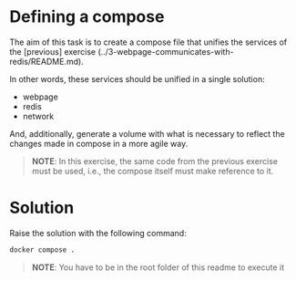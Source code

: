 
# Defining a compose

The aim of this task is to create a compose file that unifies the services of the [previous] exercise (../3-webpage-communicates-with-redis/README.md).

In other words, these services should be unified in a single solution:
- webpage
- redis
- network

And, additionally, generate a volume with what is necessary to reflect the changes made in compose in a more agile way.

> __NOTE__: In this exercise, the same code from the previous exercise must be used, i.e., the compose itself must make reference to it.

# Solution

Raise the solution with the following command:

```bash
docker compose .
```

> __NOTE__: You have to be in the root folder of this readme to execute it